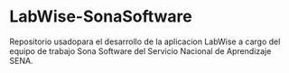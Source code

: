# LabWise-SonaSoftware
Repositorio usadopara el desarrollo de la aplicacion LabWise a cargo del equipo de trabajo Sona Software del Servicio Nacional de Aprendizaje SENA.
